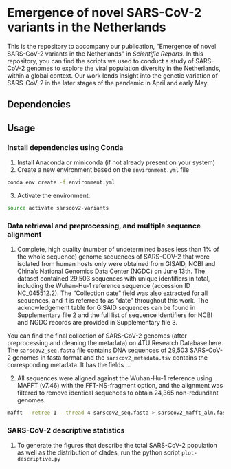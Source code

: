 # Emergence of novel SARS-CoV-2 variants in the Netherlands
This is the repository to accompany our publication, "Emergence of novel SARS-CoV-2 variants in the Netherlands" in *Scientific Reports*. In this repository, you can find the scripts we used to conduct a study of SARS-CoV-2 genomes to explore the viral population diversity in the Netherlands, within a global context. Our work lends insight into the genetic variation of SARS-CoV-2 in the later stages of the pandemic in April and early May.


## Dependencies



## Usage
### Install dependencies using Conda
1. Install Anaconda or miniconda (if not already present on your system)
2. Create a new environment based on the `environment.yml` file
```bash
conda env create -f environment.yml
```
3. Activate the environment:
```bash
source activate sarscov2-variants
```

### Data retrieval and preprocessing, and multiple sequence alignment
1. Complete, high quality (number of undetermined bases less than 1% of the whole sequence) genome sequences of SARS-COV-2 that were isolated from human hosts only were obtained from GISAID, NCBI and China’s National Genomics Data Center (NGDC) on June 13th. The dataset contained 29,503 sequences with unique identifiers in total, including the Wuhan-Hu-1 reference sequence (accession ID NC_045512.2). The “Collection date” field was also extracted for all sequences, and it is referred to as “date” throughout this work. The acknowledgement table for GISAID sequences can be found in Supplementary file 2 and the full list of sequence identifiers for NCBI and NGDC records are provided in Supplementary file 3.

You can find the final collection of SARS-CoV-2 genomes (after preprocessing and cleaning the metadata) on 4TU Research Database here. The `sarscov2_seq.fasta` file contains DNA sequences of 29,503 SARS-CoV-2 genomes in fasta format and the `sarscov2_metadata.tsv` contains the corresponding metadata. It has the fields ...

2. All sequences were aligned against the Wuhan-Hu-1 reference using MAFFT (v7.46) with the FFT-NS-fragment option, and the alignment was filtered to remove identical sequences to obtain 24,365 non-redundant genomes.
```bash
mafft --retree 1 --thread 4 sarscov2_seq.fasta > sarscov2_mafft_aln.fasta
```

### SARS-CoV-2 descriptive statistics
1. To generate the figures that describe the total SARS-CoV-2 population as well as the distribution of clades, run the python script `plot-descriptive.py` 

